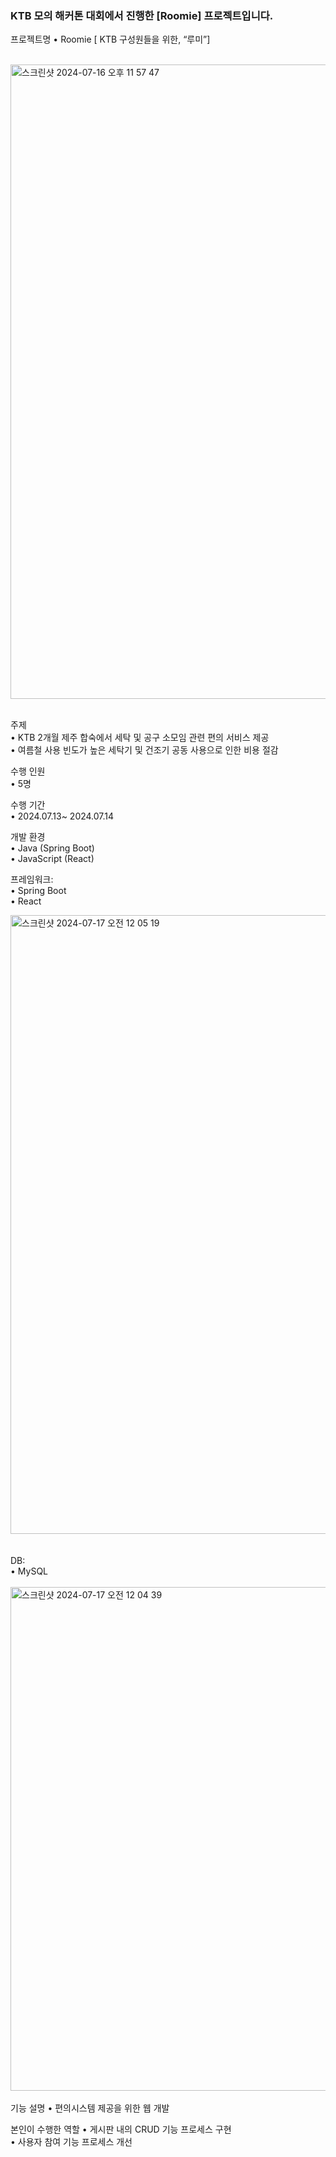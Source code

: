 ### KTB 모의 해커톤 대회에서 진행한 [Roomie] 프로젝트입니다.
프로젝트명 
	•	Roomie [ KTB 구성원들을 위한, “루미”]
 <br/>
 <br/>
 
<img width="1015" alt="스크린샷 2024-07-16 오후 11 57 47" src="https://github.com/user-attachments/assets/1c552a65-40fc-4a51-b1b1-a129657cfc0a">

<br/>
<br/>

주제  <br/>
	•	KTB 2개월 제주 합숙에서 세탁 및 공구 소모임 관련 편의 서비스 제공
 <br/>
	•       여름철 사용 빈도가 높은 세탁기 및 건조기 공동 사용으로 인한 비용 절감

수행 인원 	 <br/>
	•	5명
 <br/>

수행 기간  <br/>
	•	 2024.07.13~ 2024.07.14
 <br/>

개발 환경  <br/>
	•	Java (Spring Boot) <br/>
	•	JavaScript (React) <br/>

프레임워크: 
<br/>
	•	Spring Boot
 <br/>
	•	React
 <br/>

 <img width="990" alt="스크린샷 2024-07-17 오전 12 05 19" src="https://github.com/user-attachments/assets/28faa67e-dbf7-43e6-aeed-af9d41dd0443">
<br/>
 <br/>
  <br/>
DB: <br/>
	•	MySQL <br/>
 <br/>
<img width="806" alt="스크린샷 2024-07-17 오전 12 04 39" src="https://github.com/user-attachments/assets/3f79f80f-962d-4da3-915e-7100dfbd0964">

  <br/>
   <br/>
기능 설명
 	•	편의시스템 제공을 위한 웹 개발 <br/>

본인이 수행한 역할
	•	게시판 내의 CRUD 기능 프로세스 구현 <br/>
 	•       사용자 참여 기능 프로세스 개선 <br/>

 
